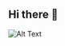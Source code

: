 ## Hi there 👋

![Alt Text]([https://www.google.com/url?sa=i&url=https%3A%2F%2Fwww.reddit.com%2Fr%2FCyberpunk%2Fcomments%2F17orhba%2Fcoding_by_pixel_jeff%2F&psig=AOvVaw0YmiRWY19NSn-YAIKdRWm9&ust=1727004906486000&source=images&cd=vfe&opi=89978449&ved=0CBMQjRxqFwoTCLCioeL404gDFQAAAAAdAAAAABAX](https://www.google.com/url?sa=i&url=https%3A%2F%2Ftenor.com%2Fsearch%2Fcoding-gifs&psig=AOvVaw0YmiRWY19NSn-YAIKdRWm9&ust=1727004906486000&source=images&cd=vfe&opi=89978449&ved=0CBMQjRxqFwoTCLCioeL404gDFQAAAAAdAAAAABAc)](https://i.giphy.com/media/v1.Y2lkPTc5MGI3NjExZ3N0a29iaGZmYXluaWl6c2ZqenpxdmpubW1mZGpxeGJiYWF5bXhpdyZlcD12MV9pbnRlcm5hbF9naWZfYnlfaWQmY3Q9Zw/zgduo4kWRRDVK/giphy.gif))
<!--
**JCorts1/JCorts1** is a ✨ _special_ ✨ repository because its `README.md` (this file) appears on your GitHub profile.

Here are some ideas to get you started:

- 🔭 I’m currently working on ...
- 🌱 I’m currently learning ...
- 👯 I’m looking to collaborate on ...
- 🤔 I’m looking for help with ...
- 💬 Ask me about ...
- 📫 How to reach me: ...
- 😄 Pronouns: ...
- ⚡ Fun fact: ...
-->
